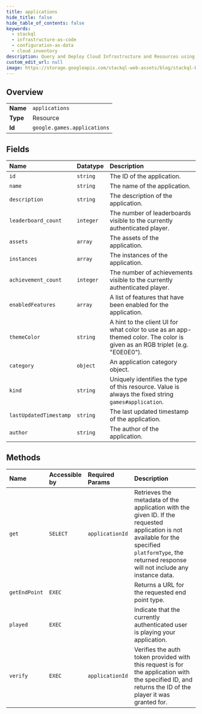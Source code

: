 ```yaml
---
title: applications
hide_title: false
hide_table_of_contents: false
keywords:
  - stackql
  - infrastructure-as-code
  - configuration-as-data
  - cloud inventory
description: Query and Deploy Cloud Infrastructure and Resources using SQL
custom_edit_url: null
image: https://storage.googleapis.com/stackql-web-assets/blog/stackql-blog-post-featured-image.png
---
```

  
    

## Overview
<table><tbody>
<tr><td><b>Name</b></td><td><code>applications</code></td></tr>
<tr><td><b>Type</b></td><td>Resource</td></tr>
<tr><td><b>Id</b></td><td><code>google.games.applications</code></td></tr>
</tbody></table>

## Fields
| Name | Datatype | Description |
|:-----|:---------|:------------|
| `id` | `string` | The ID of the application. |
| `name` | `string` | The name of the application. |
| `description` | `string` | The description of the application. |
| `leaderboard_count` | `integer` | The number of leaderboards visible to the currently authenticated player. |
| `assets` | `array` | The assets of the application. |
| `instances` | `array` | The instances of the application. |
| `achievement_count` | `integer` | The number of achievements visible to the currently authenticated player. |
| `enabledFeatures` | `array` | A list of features that have been enabled for the application. |
| `themeColor` | `string` | A hint to the client UI for what color to use as an app-themed color. The color is given as an RGB triplet (e.g. "E0E0E0"). |
| `category` | `object` | An application category object. |
| `kind` | `string` | Uniquely identifies the type of this resource. Value is always the fixed string `games#application`. |
| `lastUpdatedTimestamp` | `string` | The last updated timestamp of the application. |
| `author` | `string` | The author of the application. |
## Methods
| Name | Accessible by | Required Params | Description |
|:-----|:--------------|:----------------|:------------|
| `get` | `SELECT` | `applicationId` | Retrieves the metadata of the application with the given ID. If the requested application is not available for the specified `platformType`, the returned response will not include any instance data. |
| `getEndPoint` | `EXEC` |  | Returns a URL for the requested end point type. |
| `played` | `EXEC` |  | Indicate that the currently authenticated user is playing your application. |
| `verify` | `EXEC` | `applicationId` | Verifies the auth token provided with this request is for the application with the specified ID, and returns the ID of the player it was granted for. |
